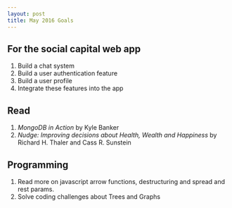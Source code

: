 ```yaml
---
layout: post
title: May 2016 Goals
---
```


## For the social capital web app

1. Build a chat system
2. Build a user authentication feature
3. Build a user profile
4. Integrate these features into the app

## Read

1. *MongoDB in Action* by Kyle Banker
2. *Nudge: Improving decisions about Health, Wealth and Happiness* by Richard H. Thaler and Cass R. Sunstein


## Programming

1. Read more on javascript arrow functions, destructuring and spread and rest params.
2. Solve coding challenges about Trees and Graphs
